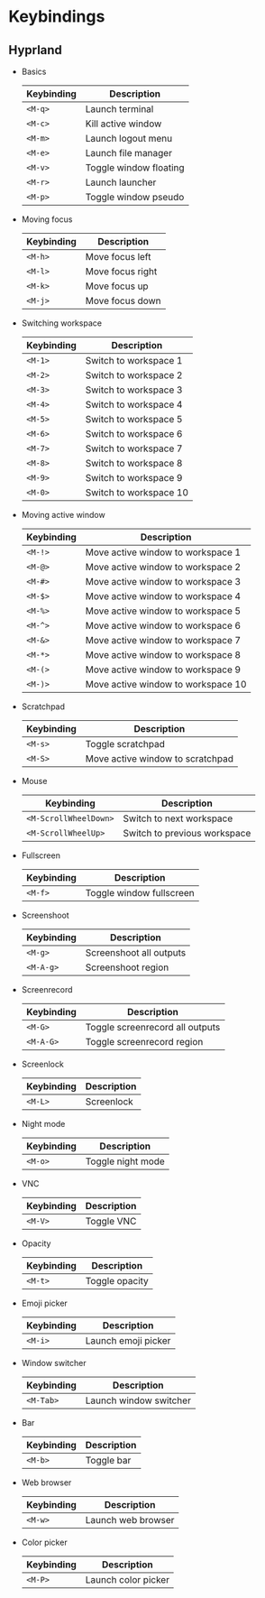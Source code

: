 # Keybindings

## Hyprland

- Basics

    | Keybinding | Description |
    | --- | --- |
    | `<M-q>` | Launch terminal |
    | `<M-c>` | Kill active window |
    | `<M-m>` | Launch logout menu |
    | `<M-e>` | Launch file manager |
    | `<M-v>` | Toggle window floating |
    | `<M-r>` | Launch launcher |
    | `<M-p>` | Toggle window pseudo |

- Moving focus

    | Keybinding | Description |
    | --- | --- |
    | `<M-h>` | Move focus left |
    | `<M-l>` | Move focus right |
    | `<M-k>` | Move focus up |
    | `<M-j>` | Move focus down |

- Switching workspace

    | Keybinding | Description |
    | --- | --- |
    | `<M-1>` | Switch to workspace 1 |
    | `<M-2>` | Switch to workspace 2 |
    | `<M-3>` | Switch to workspace 3 |
    | `<M-4>` | Switch to workspace 4 |
    | `<M-5>` | Switch to workspace 5 |
    | `<M-6>` | Switch to workspace 6 |
    | `<M-7>` | Switch to workspace 7 |
    | `<M-8>` | Switch to workspace 8 |
    | `<M-9>` | Switch to workspace 9 |
    | `<M-0>` | Switch to workspace 10 |

- Moving active window

    | Keybinding | Description |
    | --- | --- |
    | `<M-!>` | Move active window to workspace 1 |
    | `<M-@>` | Move active window to workspace 2 |
    | `<M-#>` | Move active window to workspace 3 |
    | `<M-$>` | Move active window to workspace 4 |
    | `<M-%>` | Move active window to workspace 5 |
    | `<M-^>` | Move active window to workspace 6 |
    | `<M-&>` | Move active window to workspace 7 |
    | `<M-*>` | Move active window to workspace 8 |
    | `<M-(>` | Move active window to workspace 9 |
    | `<M-)>` | Move active window to workspace 10 |

- Scratchpad

    | Keybinding | Description |
    | --- | --- |
    | `<M-s>` | Toggle scratchpad |
    | `<M-S>` | Move active window to scratchpad |

- Mouse

    | Keybinding | Description |
    | --- | --- |
    | `<M-ScrollWheelDown>` | Switch to next workspace |
    | `<M-ScrollWheelUp>` | Switch to previous workspace |

- Fullscreen

    | Keybinding | Description |
    | --- | --- |
    | `<M-f>` | Toggle window fullscreen |

- Screenshoot

    | Keybinding | Description |
    | --- | --- |
    | `<M-g>` | Screenshoot all outputs |
    | `<M-A-g>` | Screenshoot region |

- Screenrecord

    | Keybinding | Description |
    | --- | --- |
    | `<M-G>` | Toggle screenrecord all outputs |
    | `<M-A-G>` | Toggle screenrecord region |

- Screenlock

    | Keybinding | Description |
    | --- | --- |
    | `<M-L>` | Screenlock |

- Night mode

    | Keybinding | Description |
    | --- | --- |
    | `<M-o>` | Toggle night mode |

- VNC

    | Keybinding | Description |
    | --- | --- |
    | `<M-V>` | Toggle VNC |

- Opacity

    | Keybinding | Description |
    | --- | --- |
    | `<M-t>` | Toggle opacity |

- Emoji picker

    | Keybinding | Description |
    | --- | --- |
    | `<M-i>` | Launch emoji picker |

- Window switcher

    | Keybinding | Description |
    | --- | --- |
    | `<M-Tab>` | Launch window switcher |

- Bar

    | Keybinding | Description |
    | --- | --- |
    | `<M-b>` | Toggle bar |

- Web browser

    | Keybinding | Description |
    | --- | --- |
    | `<M-w>` | Launch web browser |

- Color picker

    | Keybinding | Description |
    | --- | --- |
    | `<M-P>` | Launch color picker |
